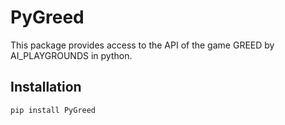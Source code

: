 # PyGreed

This package provides access to the API of the game GREED by AI_PLAYGROUNDS in python.

## Installation

```sh
pip install PyGreed
